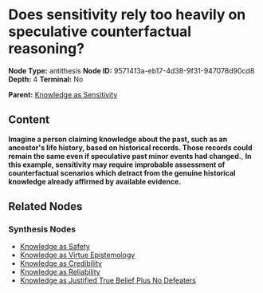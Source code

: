 # Does sensitivity rely too heavily on speculative counterfactual reasoning?

**Node Type:** antithesis
**Node ID:** 9571413a-eb17-4d38-9f31-947078d90cd8
**Depth:** 4
**Terminal:** No

**Parent:** [Knowledge as Sensitivity](knowledge-as-sensitivity-synthesis-67e0f42c-f871-47b0-ba48-537da4d0de79.md)

## Content

**Imagine a person claiming knowledge about the past, such as an ancestor's life history, based on historical records. Those records could remain the same even if speculative past minor events had changed.**, **In this example, sensitivity may require improbable assessment of counterfactual scenarios which detract from the genuine historical knowledge already affirmed by available evidence.**

## Related Nodes

### Synthesis Nodes

- [Knowledge as Safety](knowledge-as-safety-synthesis-9cadc076-4b7c-4fc1-bce5-cef377cdbf49.md)
- [Knowledge as Virtue Epistemology](knowledge-as-virtue-epistemology-synthesis-b28acaec-b7b0-4057-a8ce-432ed7e524d4.md)
- [Knowledge as Credibility](knowledge-as-credibility-synthesis-581ef75d-0ca2-4e5a-a886-91536f3ac7c4.md)
- [Knowledge as Reliability](knowledge-as-reliability-synthesis-2306c9ab-befb-4a96-993e-566f65305ff2.md)
- [Knowledge as Justified True Belief Plus No Defeaters](knowledge-as-justified-true-belief-plus-no-defeaters-synthesis-67c2743d-231f-4961-abaf-3b61e5b8a540.md)
